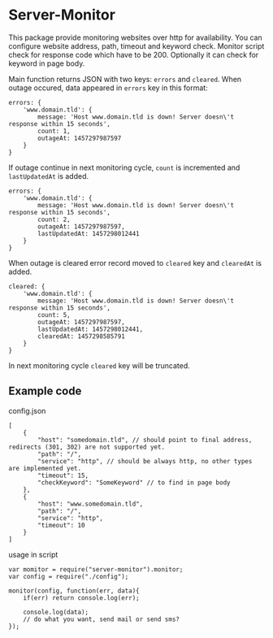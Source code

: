 # Server-Monitor

This package provide monitoring websites over http for availability. You can configure website address, path, timeout and keyword check. Monitor script check for response code which have to be 200. Optionally it can check for keyword in page body.

Main function returns JSON with two keys: `errors` and `cleared`. When outage occured, data appeared in `errors` key in this format:

```
errors: {
	'www.domain.tld': {
		message: 'Host www.domain.tld is down! Server doesn\'t response within 15 seconds',
	    count: 1,
	    outageAt: 1457297987597
	}
}
```

If outage continue in next monitoring cycle, `count` is incremented and `lastUpdatedAt` is added.

```
errors: {
	'www.domain.tld': {
		message: 'Host www.domain.tld is down! Server doesn\'t response within 15 seconds',
	    count: 2,
	    outageAt: 1457297987597,
	    lastUpdatedAt: 1457298012441
	}
}
```

When outage is cleared error record moved to `cleared` key and `clearedAt` is added.

```
cleared: {
	'www.domain.tld': {
		message: 'Host www.domain.tld is down! Server doesn\'t response within 15 seconds',
	    count: 5,
	    outageAt: 1457297987597,
	    lastUpdatedAt: 1457298012441,
	    clearedAt: 1457298585791
	}
}
```

In next monitoring cycle `cleared` key will be truncated.

## Example code

config.json

```
[
	{
		"host": "somedomain.tld", // should point to final address, redirects (301, 302) are not supported yet.
		"path": "/",
		"service": "http", // should be always http, no other types are implemented yet.
		"timeout": 15,
		"checkKeyword": "SomeKeyword" // to find in page body
	},
	{
		"host": "www.somedomain.tld",
		"path": "/",
		"service": "http",
		"timeout": 10
	}
]
```

usage in script

```
var momitor = require("server-monitor").monitor;
var config = require("./config");

monitor(config, function(err, data){
	if(err) return console.log(err);
	
	console.log(data);
	// do what you want, send mail or send sms?
});
```